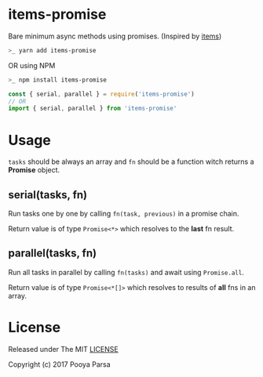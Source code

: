 # items-promise
Bare minimum async methods using promises. (Inspired by [items](https://www.npmjs.com/package/items))

```bash
>_ yarn add items-promise
```

OR using NPM

```bash
>_ npm install items-promise
```

```js
const { serial, parallel } = require('items-promise')
// OR
import { serial, parallel } from 'items-promise'
```

# Usage
`tasks` should be always an array and `fn` should be a function witch returns a **Promise** object.

## serial(tasks, fn)

Run tasks one by one by calling `fn(task, previous)` in a promise chain.

Return value is of type `Promise<*>` which resolves to the **last** fn result.

## parallel(tasks, fn)

Run all tasks in parallel by calling `fn(tasks)` and await using `Promise.all`.

Return value is of type `Promise<*[]>` which resolves to results of **all** fns in an array.

# License
Released under The MIT [LICENSE](./LICENSE)

Copyright (c) 2017 Pooya Parsa

